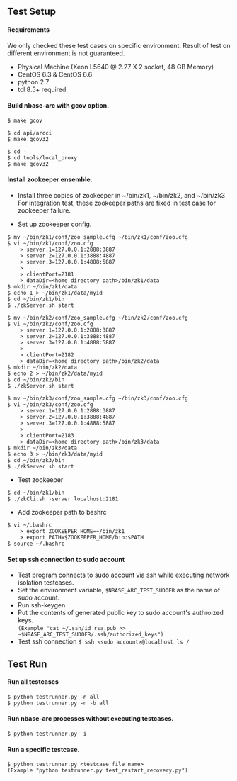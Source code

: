 ## Test Setup

#### Requirements
We only checked these test cases on specific environment. Result of test on different environment is not guaranteed.

* Physical Machine (Xeon L5640 @ 2.27 X 2 socket, 48 GB Memory)
* CentOS 6.3 & CentOS 6.6
* python 2.7
* tcl 8.5+ required

#### Build nbase-arc with gcov option.
```
$ make gcov

$ cd api/arcci
$ make gcov32

$ cd -
$ cd tools/local_proxy
$ make gcov32
```

#### Install zookeeper ensemble.
* Install three copies of zookeeper in ~/bin/zk1, ~/bin/zk2, and ~/bin/zk3  
  For integration test, these zookeeper paths are fixed in test case for zookeeper failure.

* Set up zookeeper config.

```
$ mv ~/bin/zk1/conf/zoo_sample.cfg ~/bin/zk1/conf/zoo.cfg
$ vi ~/bin/zk1/conf/zoo.cfg
    > server.1=127.0.0.1:2888:3887  
    > server.2=127.0.0.1:3888:4887  
    > server.3=127.0.0.1:4888:5887  
    >    
    > clientPort=2181  
    > dataDir=<home directory path>/bin/zk1/data
$ mkdir ~/bin/zk1/data
$ echo 1 > ~/bin/zk1/data/myid
$ cd ~/bin/zk1/bin
$ ./zkServer.sh start
```
```
$ mv ~/bin/zk2/conf/zoo_sample.cfg ~/bin/zk2/conf/zoo.cfg
$ vi ~/bin/zk2/conf/zoo.cfg
    > server.1=127.0.0.1:2888:3887  
    > server.2=127.0.0.1:3888:4887  
    > server.3=127.0.0.1:4888:5887  
    >    
    > clientPort=2182  
    > dataDir=<home directory path>/bin/zk2/data
$ mkdir ~/bin/zk2/data
$ echo 2 > ~/bin/zk2/data/myid
$ cd ~/bin/zk2/bin
$ ./zkServer.sh start
```
```
$ mv ~/bin/zk3/conf/zoo_sample.cfg ~/bin/zk3/conf/zoo.cfg
$ vi ~/bin/zk3/conf/zoo.cfg
    > server.1=127.0.0.1:2888:3887  
    > server.2=127.0.0.1:3888:4887  
    > server.3=127.0.0.1:4888:5887  
    >    
    > clientPort=2183
    > dataDir=<home directory path>/bin/zk3/data
$ mkdir ~/bin/zk3/data
$ echo 3 > ~/bin/zk3/data/myid
$ cd ~/bin/zk3/bin
$ ./zkServer.sh start
```
* Test zookeeper
```
$ cd ~/bin/zk1/bin
$ ./zkCli.sh -server localhost:2181
```
* Add zookeeper path to bashrc
```
$ vi ~/.bashrc
    > export ZOOKEEPER_HOME=~/bin/zk1
    > export PATH=$ZOOKEEPER_HOME/bin:$PATH
$ source ~/.bashrc
```

#### Set up ssh connection to sudo account
* Test program connects to sudo account via ssh while executing network isolation testcases.
* Set the environment variable, `$NBASE_ARC_TEST_SUDOER` as the name of sudo account.
* Run ssh-keygen
* Put the contents of generated public key to sudo account's authroized keys.  
  `(Example "cat ~/.ssh/id_rsa.pub >> ~$NBASE_ARC_TEST_SUDOER/.ssh/authorized_keys")`
* Test ssh connection
  `$ ssh <sudo account>@localhost ls /`


## Test Run
#### Run all testcases
```
$ python testrunner.py -n all
$ python testrunner.py -n -b all
```

#### Run nbase-arc processes without executing testcases.
```
$ python testrunner.py -i
```
  
#### Run a specific testcase.
```
$ python testrunner.py <testcase file name>
(Example "python testrunner.py test_restart_recovery.py")
```
